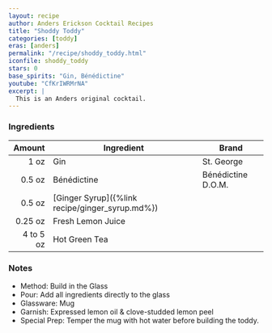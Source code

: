 ```yaml
---
layout: recipe
author: Anders Erickson Cocktail Recipes
title: "Shoddy Toddy"
categories: [toddy]
eras: [anders]
permalink: "/recipe/shoddy_toddy.html"
iconfile: shoddy_toddy
stars: 0
base_spirits: "Gin, Bénédictine"
youtube: "CfKrIWRMrNA"
excerpt: |
  This is an Anders original cocktail.
---
```


### Ingredients

|    Amount | Ingredient                                      | Brand              |
| --------: | ----------------------------------------------- | ------------------ |
|      1 oz | Gin                                             | St. George         |
|    0.5 oz | Bénédictine                                     | Bénédictine D.O.M. |
|    0.5 oz | [Ginger Syrup]({%link recipe/ginger_syrup.md%}) |
|   0.25 oz | Fresh Lemon Juice                               |
| 4 to 5 oz | Hot Green Tea                                   |

### Notes

- Method: Build in the Glass
- Pour: Add all ingredients directly to the glass
- Glassware: Mug
- Garnish: Expressed lemon oil & clove-studded lemon peel
- Special Prep: Temper the mug with hot water before building the toddy.
